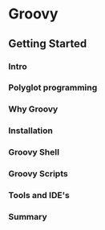 # Groovy

## Getting Started

### Intro

### Polyglot programming

### Why Groovy

### Installation

### Groovy Shell

### Groovy Scripts

### Tools and IDE's

### Summary
